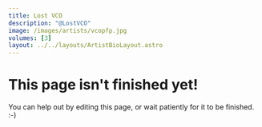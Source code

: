 ```yaml
---
title: Lost VCO
description: "@LostVCO"
image: /images/artists/vcopfp.jpg
volumes: [3]
layout: ../../layouts/ArtistBioLayout.astro
---
```


# This page isn't finished yet!

You can help out by editing this page, or wait patiently for it to be finished. :-)
